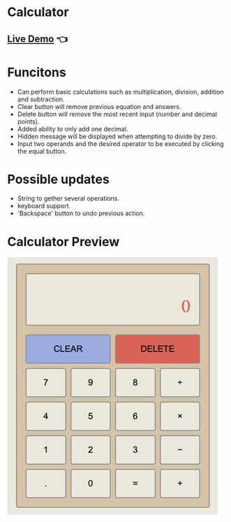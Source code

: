 # Calculator

## [Live Demo](https://cwarcup.github.io/Calculator/) :point_left:

# Funcitons

- Can perform basic calculations such as multiplication, division, addition and subtraction.
- Clear button will remove previous equation and answers.
- Delete button will remove the most recent input (number and decimal points).
- Added ability to only add one decimal.
- Hidden message will be displayed when attempting to divide by zero.
- Input two operands and the desired operator to be executed by clicking the equal button.

# Possible updates

- String to gether several operations.
- keyboard support.
- 'Backspace' button to undo previous action.

# Calculator Preview

![Example Calculator](calc.png)
